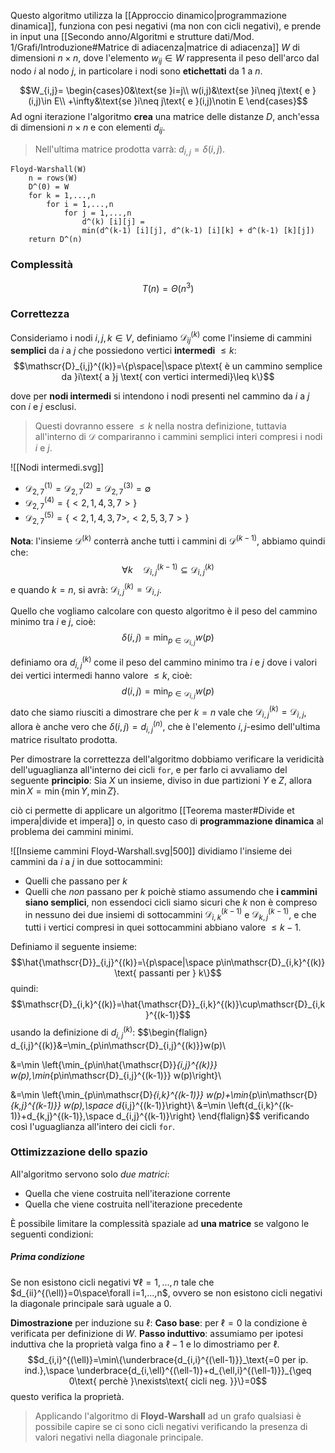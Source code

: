 Questo algoritmo utilizza la [[Approccio dinamico|programmazione dinamica]], funziona con pesi negativi (ma non con cicli negativi), e prende in input una [[Secondo anno/Algoritmi e strutture dati/Mod. 1/Grafi/Introduzione#Matrice di adiacenza|matrice di adiacenza]]  $W$ di dimensioni $n\times n$, dove l'elemento $w_{ij}\in W$ rappresenta il peso dell'arco dal nodo $i$ al nodo $j$, in particolare i nodi sono **etichettati** da $1$ a $n$.

$$W_{i,j}=
\begin{cases}0&\text{se }i=j\\
w(i,j)&\text{se }i\neq j\text{ e }(i,j)\in E\\
+\infty&\text{se }i\neq j\text{ e }(i,j)\notin E
\end{cases}$$
Ad ogni iterazione l'algoritmo **crea** una matrice delle distanze $D$, anch'essa di dimensioni $n\times n$ e con elementi $d_{ij}$.
>Nell'ultima matrice prodotta varrà: $d_{i,j}=\delta(i,j)$.

```
Floyd-Warshall(W)
	n = rows(W)
	D^(0) = W
	for k = 1,...,n
		for i = 1,...,n
			for j = 1,...,n
				d^(k) [i][j] =
				min(d^(k-1) [i][j], d^(k-1) [i][k] + d^(k-1) [k][j])
	return D^(n)
```

### Complessità
$$T(n)=\Theta(n^3)$$

### Correttezza
Consideriamo i nodi $i,j,k\in V$, definiamo $\mathscr{D}_{ij}^{(k)}$ come l'insieme di cammini **semplici** da $i$ a $j$ che possiedono vertici **intermedi** $\leq k$:
$$\mathscr{D}_{i,j}^{(k)}=\{p\space|\space p\text{ è un cammino semplice da }i\text{ a }j \text{ con vertici intermedi}\leq k\}$$

dove per **nodi intermedi** si intendono i nodi presenti nel cammino da $i$ a $j$ con $i$ e $j$ esclusi.
>Questi dovranno essere $\leq k$ nella nostra definizione, tuttavia all'interno di $\mathscr{D}$ compariranno i cammini semplici interi compresi i nodi $i$ e $j$.

![[Nodi intermedi.svg]]
- $\mathscr{D}_{2,7}^{(1)}=\mathscr{D}_{2,7}^{(2)}=\mathscr{D}_{2,7}^{(3)}=\emptyset$
- $\mathscr{D}_{2,7}^{(4)}=\{<2,1,4,3,7>\}$
- $\mathscr{D}_{2,7}^{(5)}=\{<2,1,4,3,7>,<2,5,3,7>\}$

**Nota**: l'insieme $\mathscr{D}^{(k)}$ conterrà anche tutti i cammini di $\mathscr{D}^{(k-1)}$, abbiamo quindi che:
$$\forall k\quad\mathscr{D}_{i,j}^{(k-1)}\subseteq\mathscr{D}_{i,j}^{(k)}$$
e quando $k=n$, si avrà: $\mathscr{D}_{i,j}^{(k)}=\mathscr{D}_{i,j}$.

Quello che vogliamo calcolare con questo algoritmo è il peso del cammino minimo tra $i$ e $j$, cioè:
$$\delta(i,j)=\min_{p\in\mathscr{D}_{i,j}} w(p)$$

definiamo ora $d_{i,j}^{(k)}$ come il peso del cammino minimo tra $i$ e $j$ dove i valori dei vertici intermedi hanno valore $\leq k$, cioè:
$$d(i,j)=\min_{p\in\mathscr{D}_{i,j}} w(p)$$
dato che siamo riusciti a dimostrare che per $k=n$ vale che $\mathscr{D}_{i,j}^{(k)}=\mathscr{D}_{i,j}$, allora è anche vero che $\delta(i,j)=d_{i,j}^{(n)}$, che è l'elemento $i,j$-esimo dell'ultima matrice risultato prodotta.

Per dimostrare la correttezza dell'algoritmo dobbiamo verificare la veridicità dell'uguaglianza all'interno dei cicli `for`, e per farlo ci avvaliamo del seguente **principio**:
	Sia $X$ un insieme, diviso in due partizioni $Y$ e $Z$, allora $\min X=\min\{\min Y,\min Z\}$.

ciò ci permette di applicare un algoritmo [[Teorema master#Divide et impera|divide et impera]] o, in questo caso di **programmazione dinamica** al problema dei cammini minimi.

![[Insieme cammini Floyd-Warshall.svg|500]]
dividiamo l'insieme dei cammini da $i$ a $j$ in due sottocammini:
- Quelli che passano per $k$
- Quelli che _non_ passano per $k$
poichè stiamo assumendo che **i cammini siano semplici**, non essendoci cicli siamo sicuri che $k$ non è compreso in nessuno dei due insiemi di sottocammini $\mathscr{D}_{i,k}^{(k-1)}$ e $\mathscr{D}_{k,j}^{(k-1)}$, e che tutti i vertici compresi in quei sottocammini abbiano valore $\leq k-1$.

Definiamo il seguente insieme:
$$\hat{\mathscr{D}}_{i,j}^{(k)}=\{p\space|\space p\in\mathscr{D}_{i,k}^{(k)} \text{ passanti per } k\}$$
quindi:
$$\mathscr{D}_{i,k}^{(k)}=\hat{\mathscr{D}}_{i,k}^{(k)}\cup\mathscr{D}_{i,k}^{(k-1)}$$
usando la definizione di $d_{i,j}^{(k)}$:
$$\begin{flalign}
d_{i,j}^{(k)}&=\min_{p\in\mathscr{D}_{i,j}^{(k)}}w(p)\\

&=\min \left\{\min_{p\in\hat{\mathscr{D}}_{i,j}^{(k)}} w(p),\min_{p\in\mathscr{D}_{i,j}^{(k-1)}} w(p)\right\}\\

&=\min \left\{\min_{p\in\mathscr{D}_{i,k}^{(k-1)}} w(p)+\min_{p\in\mathscr{D}_{k,j}^{(k-1)}} w(p),\space d_{i,j}^{(k-1)}\right\}\\
&=\min \left\{d_{i,k}^{(k-1)}+d_{k,j}^{(k-1)},\space d_{i,j}^{(k-1)}\right\}
\end{flalign}$$
verificando così l'uguaglianza all'intero dei cicli `for`.

### Ottimizzazione dello spazio
All'algoritmo servono solo _due matrici_:
- Quella che viene costruita nell'iterazione corrente
- Quella che viene costruita nell'iterazione precedente

È possibile limitare la complessità spaziale ad **una matrice** se valgono le seguenti condizioni:

##### Prima condizione
Se non esistono cicli negativi $\forall \ell=1,...,n$ tale che $d_{ii}^{(\ell)}=0\space\forall i=1,...,n$, ovvero se non esistono cicli negativi la diagonale principale sarà uguale a $0$.

**Dimostrazione** per induzione su $\ell$:
**Caso base**: per $\ell=0$ la condizione è verificata per definizione di $W$.
**Passo induttivo**: assumiamo per ipotesi induttiva che la proprietà valga fino a $\ell-1$ e lo dimostriamo per $\ell$.
$$d_{i,i}^{(\ell)}=\min\{\underbrace{d_{i,i}^{(\ell-1)}}_\text{=0 per ip. ind.},\space \underbrace{d_{i,\ell}^{(\ell-1)}+d_{\ell,i}^{(\ell-1)}}_{\geq 0\text{ perchè }\nexists\text{ cicli neg. }}\}=0$$
questo verifica la proprietà.
>Applicando l'algoritmo di **Floyd-Warshall** ad un grafo qualsiasi è possibile capire se ci sono cicli negativi verificando la presenza di valori negativi nella diagonale principale.


